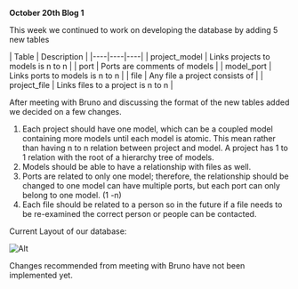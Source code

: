 **October 20th Blog 1**

This week we continued to work on developing the database by adding 5 new tables

| Table | Description |
|----|----|----|
| project_model |  Links projects to models is n to n | 
| port |  Ports are comments of models | 
| model_port |  Links ports to models is n to n | 
| file | Any file a project consists of  | 
| project_file |  Links files to a project is n to n  | 




After meeting with Bruno and discussing the format of the new tables added we decided on a few changes.

1. Each project should have one model, which can be a coupled model containing more models until each model is atomic. This mean rather than having n to n relation between project and model. A project has 1 to 1 relation with the root of a hierarchy tree of models.
1. Models should be able to have a relationship with files as well. 
1. Ports are related to only one model; therefore, the relationship should be changed to one model can have multiple ports, but each port can only belong to one model. (1 -n)
1. 	Each file should be related to a person so in the future if a file needs to be re-examined the correct person or people can be contacted. 

Current Layout of our database:


![Alt](images/databaseOctober20.jpg)

Changes recommended from meeting with Bruno have not been implemented yet.

